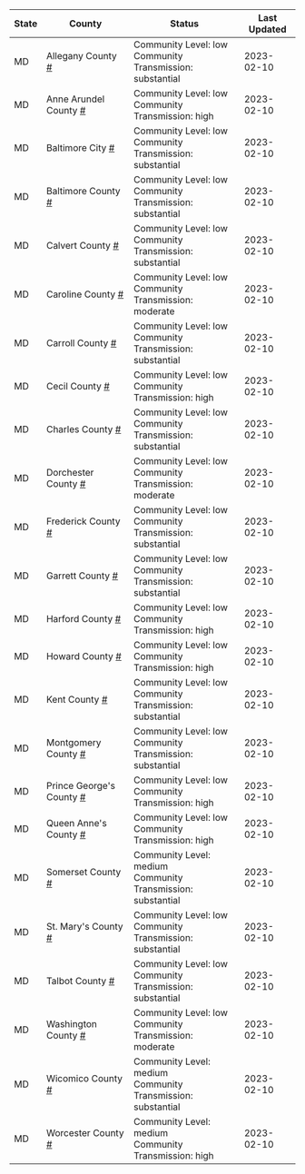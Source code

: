 State | County | Status | Last Updated
--- | --- | --- | --- 
MD | Allegany County <a href="#allegany_county">#</a> | <a name="allegany_county"></a>Community Level: low<br/>Community Transmission: substantial | 2023-02-10
MD | Anne Arundel County <a href="#anne_arundel_county">#</a> | <a name="anne_arundel_county"></a>Community Level: low<br/>Community Transmission: high | 2023-02-10
MD | Baltimore City <a href="#baltimore_city">#</a> | <a name="baltimore_city"></a>Community Level: low<br/>Community Transmission: substantial | 2023-02-10
MD | Baltimore County <a href="#baltimore_county">#</a> | <a name="baltimore_county"></a>Community Level: low<br/>Community Transmission: substantial | 2023-02-10
MD | Calvert County <a href="#calvert_county">#</a> | <a name="calvert_county"></a>Community Level: low<br/>Community Transmission: substantial | 2023-02-10
MD | Caroline County <a href="#caroline_county">#</a> | <a name="caroline_county"></a>Community Level: low<br/>Community Transmission: moderate | 2023-02-10
MD | Carroll County <a href="#carroll_county">#</a> | <a name="carroll_county"></a>Community Level: low<br/>Community Transmission: substantial | 2023-02-10
MD | Cecil County <a href="#cecil_county">#</a> | <a name="cecil_county"></a>Community Level: low<br/>Community Transmission: high | 2023-02-10
MD | Charles County <a href="#charles_county">#</a> | <a name="charles_county"></a>Community Level: low<br/>Community Transmission: substantial | 2023-02-10
MD | Dorchester County <a href="#dorchester_county">#</a> | <a name="dorchester_county"></a>Community Level: low<br/>Community Transmission: moderate | 2023-02-10
MD | Frederick County <a href="#frederick_county">#</a> | <a name="frederick_county"></a>Community Level: low<br/>Community Transmission: substantial | 2023-02-10
MD | Garrett County <a href="#garrett_county">#</a> | <a name="garrett_county"></a>Community Level: low<br/>Community Transmission: substantial | 2023-02-10
MD | Harford County <a href="#harford_county">#</a> | <a name="harford_county"></a>Community Level: low<br/>Community Transmission: high | 2023-02-10
MD | Howard County <a href="#howard_county">#</a> | <a name="howard_county"></a>Community Level: low<br/>Community Transmission: high | 2023-02-10
MD | Kent County <a href="#kent_county">#</a> | <a name="kent_county"></a>Community Level: low<br/>Community Transmission: substantial | 2023-02-10
MD | Montgomery County <a href="#montgomery_county">#</a> | <a name="montgomery_county"></a>Community Level: low<br/>Community Transmission: substantial | 2023-02-10
MD | Prince George's County <a href="#prince_george's_county">#</a> | <a name="prince_george's_county"></a>Community Level: low<br/>Community Transmission: high | 2023-02-10
MD | Queen Anne's County <a href="#queen_anne's_county">#</a> | <a name="queen_anne's_county"></a>Community Level: low<br/>Community Transmission: high | 2023-02-10
MD | Somerset County <a href="#somerset_county">#</a> | <a name="somerset_county"></a>Community Level: medium<br/>Community Transmission: substantial | 2023-02-10
MD | St. Mary's County <a href="#st._mary's_county">#</a> | <a name="st._mary's_county"></a>Community Level: low<br/>Community Transmission: substantial | 2023-02-10
MD | Talbot County <a href="#talbot_county">#</a> | <a name="talbot_county"></a>Community Level: low<br/>Community Transmission: substantial | 2023-02-10
MD | Washington County <a href="#washington_county">#</a> | <a name="washington_county"></a>Community Level: low<br/>Community Transmission: moderate | 2023-02-10
MD | Wicomico County <a href="#wicomico_county">#</a> | <a name="wicomico_county"></a>Community Level: medium<br/>Community Transmission: substantial | 2023-02-10
MD | Worcester County <a href="#worcester_county">#</a> | <a name="worcester_county"></a>Community Level: medium<br/>Community Transmission: high | 2023-02-10
